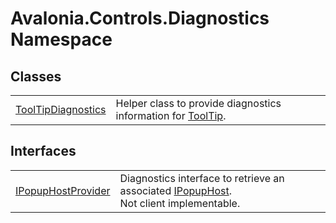 # Avalonia.Controls.Diagnostics Namespace






## Classes
<table>
<tr>
<td><a href="T_Avalonia_Controls_Diagnostics_ToolTipDiagnostics">ToolTipDiagnostics</a></td>
<td>Helper class to provide diagnostics information for <a href="T_Avalonia_Controls_ToolTip">ToolTip</a>.</td>
</tr>
</table>

## Interfaces
<table>
<tr>
<td><a href="T_Avalonia_Controls_Diagnostics_IPopupHostProvider">IPopupHostProvider</a></td>
<td>Diagnostics interface to retrieve an associated <a href="T_Avalonia_Controls_Primitives_IPopupHost">IPopupHost</a>.<br /><Tag type="is-warning">Not client implementable.</Tag></td>
</tr>
</table>

